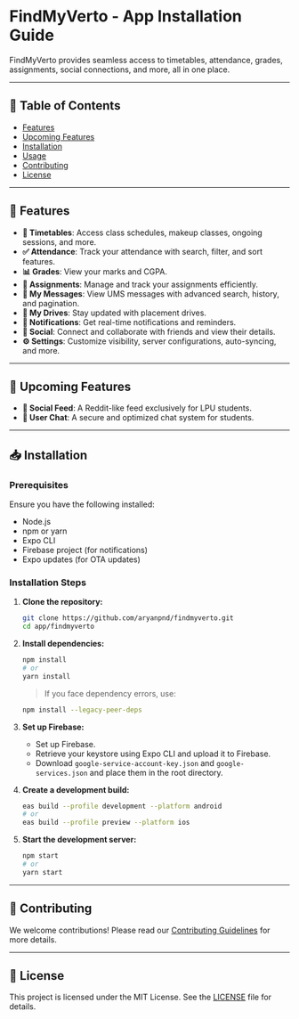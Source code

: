 # FindMyVerto - App Installation Guide

FindMyVerto provides seamless access to timetables, attendance, grades, assignments, social connections, and more, all in one place.

---

## 📌 Table of Contents

- [Features](#features)
- [Upcoming Features](#upcoming-features)
- [Installation](#installation)
- [Usage](#usage)
- [Contributing](#contributing)
- [License](#license)

---

## 🚀 Features

- **📅 Timetables**: Access class schedules, makeup classes, ongoing sessions, and more.
- **✅ Attendance**: Track your attendance with search, filter, and sort features.
- **📊 Grades**: View your marks and CGPA.
- **📝 Assignments**: Manage and track your assignments efficiently.
- **💬 My Messages**: View UMS messages with advanced search, history, and pagination.
- **🎯 My Drives**: Stay updated with placement drives.
- **🔔 Notifications**: Get real-time notifications and reminders.
- **👥 Social**: Connect and collaborate with friends and view their details.
- **⚙️ Settings**: Customize visibility, server configurations, auto-syncing, and more.

---

## 🔮 Upcoming Features

- **📢 Social Feed**: A Reddit-like feed exclusively for LPU students.
- **💬 User Chat**: A secure and optimized chat system for students.

---

## 📥 Installation

### Prerequisites

Ensure you have the following installed:

- Node.js
- npm or yarn
- Expo CLI
- Firebase project (for notifications)
- Expo updates (for OTA updates)

### Installation Steps

1. **Clone the repository:**

   ```sh
   git clone https://github.com/aryanpnd/findmyverto.git
   cd app/findmyverto
   ```

2. **Install dependencies:**

   ```sh
   npm install
   # or
   yarn install
   ```

   > If you face dependency errors, use:

   ```sh
   npm install --legacy-peer-deps
   ```

3. **Set up Firebase:**

   - Set up Firebase.
   - Retrieve your keystore using Expo CLI and upload it to Firebase.
   - Download `google-service-account-key.json` and `google-services.json` and place them in the root directory.

4. **Create a development build:**

   ```sh
   eas build --profile development --platform android
   # or
   eas build --profile preview --platform ios
   ```

5. **Start the development server:**

   ```sh
   npm start
   # or
   yarn start
   ```

---

## 🤝 Contributing

We welcome contributions! Please read our [Contributing Guidelines](https://github.com/aryanpnd/findmyverto/blob/main/CONTRIBUTING.md) for more details.

---

## 📜 License

This project is licensed under the MIT License. See the [LICENSE](https://github.com/aryanpnd/findmyverto/blob/main/LICENSE) file for details.

